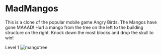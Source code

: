 # MadMangos
This is a clone of the popular mobile game Angry Birds. 
The Mangos have gone MAAAD! 
Hurl a mango from the tree on the left to the building structure on the right. 
Knock down the most blocks and drop the skull to win!  

Level 1
![mangotree](https://user-images.githubusercontent.com/26418542/46931813-964d6780-d001-11e8-9d8f-d4b3169778fb.gif)
